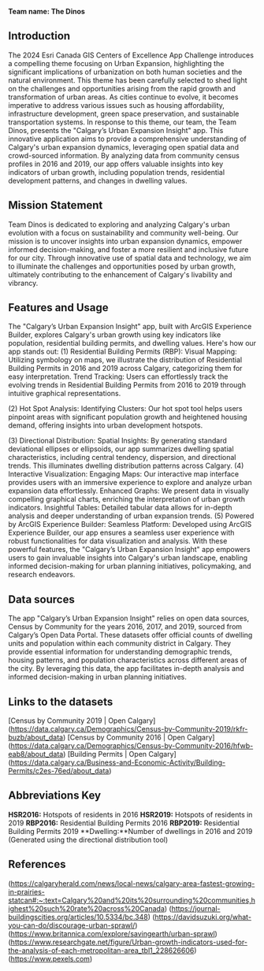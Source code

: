 
**Team name: The Dinos**


## Introduction

The 2024 Esri Canada GIS Centers of Excellence App Challenge introduces a compelling theme focusing on Urban Expansion, highlighting the significant implications of urbanization on both human societies and the natural environment. This theme has been carefully selected to shed light on the challenges and opportunities arising from the rapid growth and transformation of urban areas. As cities continue to evolve, it becomes imperative to address various issues such as housing affordability, infrastructure development, green space preservation, and sustainable transportation systems.
In response to this theme, our team, the Team Dinos, presents the "Calgary’s Urban Expansion Insight" app. This innovative application aims to provide a comprehensive understanding of Calgary's urban expansion dynamics, leveraging open spatial data and crowd-sourced information. By analyzing data from community census profiles in 2016 and 2019, our app offers valuable insights into key indicators of urban growth, including population trends, residential development patterns, and changes in dwelling values.

## Mission Statement
Team Dinos is dedicated to exploring and analyzing Calgary's urban evolution with a focus on sustainability and community well-being. Our mission is to uncover insights into urban expansion dynamics, empower informed decision-making, and foster a more resilient and inclusive future for our city. Through innovative use of spatial data and technology, we aim to illuminate the challenges and opportunities posed by urban growth, ultimately contributing to the enhancement of Calgary's livability and vibrancy.

## Features and Usage

The "Calgary’s Urban Expansion Insight" app, built with ArcGIS Experience Builder, explores Calgary's urban growth using key indicators like population, residential building permits, and dwelling values. Here's how our app stands out:
(1) Residential Building Permits (RBP):
Visual Mapping: Utilizing symbology on maps, we illustrate the distribution of Residential Building Permits in 2016 and 2019 across Calgary, categorizing them for easy interpretation.
Trend Tracking: Users can effortlessly track the evolving trends in Residential Building Permits from 2016 to 2019 through intuitive graphical representations.

(2) Hot Spot Analysis:
Identifying Clusters: Our hot spot tool helps users pinpoint areas with significant population growth and heightened housing demand, offering insights into urban development hotspots.

(3) Directional Distribution:
Spatial Insights: By generating standard deviational ellipses or ellipsoids, our app summarizes dwelling spatial characteristics, including central tendency, dispersion, and directional trends. This illuminates dwelling distribution patterns across Calgary.
(4) Interactive Visualization:
Engaging Maps: Our interactive map interface provides users with an immersive experience to explore and analyze urban expansion data effortlessly.
Enhanced Graphs: We present data in visually compelling graphical charts, enriching the interpretation of urban growth indicators.
Insightful Tables: Detailed tabular data allows for in-depth analysis and deeper understanding of urban expansion trends.
(5) Powered by ArcGIS Experience Builder:
Seamless Platform: Developed using ArcGIS Experience Builder, our app ensures a seamless user experience with robust functionalities for data visualization and analysis.
With these powerful features, the "Calgary’s Urban Expansion Insight" app empowers users to gain invaluable insights into Calgary's urban landscape, enabling informed decision-making for urban planning initiatives, policymaking, and research endeavors.


## Data sources 

The app "Calgary’s Urban Expansion Insight" relies on open data sources, Census by Community for the years 2016, 2017, and 2019, sourced from Calgary’s Open Data Portal. These datasets offer official counts of dwelling units and population within each community district in Calgary. They provide essential information for understanding demographic trends, housing patterns, and population characteristics across different areas of the city. By leveraging this data, the app facilitates in-depth analysis and informed decision-making in urban planning initiatives.

## Links to the datasets

[Census by Community 2019 | Open Calgary] (https://data.calgary.ca/Demographics/Census-by-Community-2019/rkfr-buzb/about_data)
[Census by Community 2016 | Open Calgary] (https://data.calgary.ca/Demographics/Census-by-Community-2016/hfwb-eab8/about_data)
[Building Permits | Open Calgary] (https://data.calgary.ca/Business-and-Economic-Activity/Building-Permits/c2es-76ed/about_data)

## Abbreviations Key

**HSR2016:** Hotspots of residents in 2016
**HSR2019:** Hotspots of residents in 2019
**RBP2016:** Residential Building Permits 2016
**RBP2019:** Residential Building Permits 2019
**Dwelling:**Number of dwellings in 2016 and 2019 (Generated using the directional distribution tool)


## References
(https://calgaryherald.com/news/local-news/calgary-area-fastest-growing-in-prairies-statcan#:~:text=Calgary%20and%20its%20surrounding%20communities,highest%20such%20rate%20across%20Canada) 
(https://journal-buildingscities.org/articles/10.5334/bc.348)
(https://davidsuzuki.org/what-you-can-do/discourage-urban-sprawl/)
(https://www.britannica.com/explore/savingearth/urban-sprawl)
(https://www.researchgate.net/figure/Urban-growth-indicators-used-for-the-analysis-of-each-metropolitan-area_tbl1_228626606)
(https://www.pexels.com)